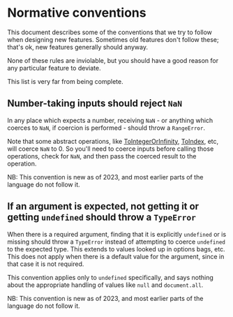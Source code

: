 # Normative conventions

This document describes some of the conventions that we try to follow when designing new features. Sometimes old features don't follow these; that's ok, new features generally should anyway.

None of these rules are inviolable, but you should have a good reason for any particular feature to deviate.

This list is very far from being complete.


## Number-taking inputs should reject `NaN`

In any place which expects a number, receiving `NaN` - or anything which coerces to `NaN`, if coercion is performed - should throw a `RangeError`.

Note that some abstract operations, like [ToIntegerOrInfinity](https://tc39.es/ecma262/multipage/abstract-operations.html#sec-tointegerorinfinity), [ToIndex](https://tc39.es/ecma262/multipage/abstract-operations.html#sec-toindex), etc, will coerce `NaN` to 0. So you'll need to coerce inputs before calling those operations, check for `NaN`, and then pass the coerced result to the operation.

NB: This convention is new as of 2023, and most earlier parts of the language do not follow it.


## If an argument is expected, not getting it or getting `undefined` should throw a `TypeError`

When there is a required argument, finding that it is explicitly `undefined` or is missing should throw a `TypeError` instead of attempting to coerce `undefined` to the expected type. This extends to values looked up in options bags, etc. This does not apply when there is a default value for the argument, since in that case it is not required.

This convention applies only to `undefined` specifically, and says nothing about the appropriate handling of values like `null` and `document.all`.

NB: This convention is new as of 2023, and most earlier parts of the language do not follow it.

